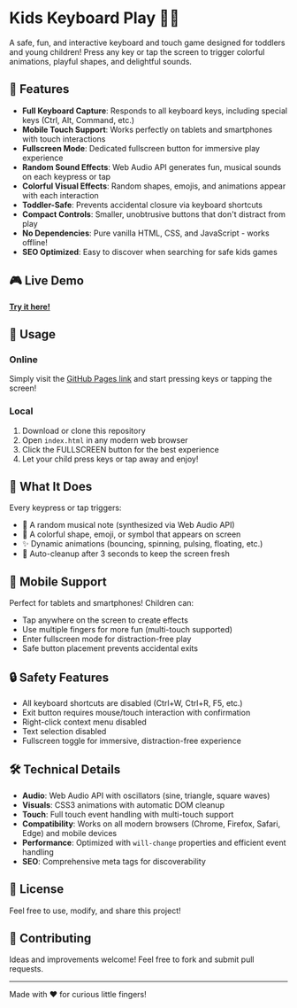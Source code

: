 # Kids Keyboard Play 🎹✨

A safe, fun, and interactive keyboard and touch game designed for toddlers and young children! Press any key or tap the screen to trigger colorful animations, playful shapes, and delightful sounds.

## 🌟 Features

- **Full Keyboard Capture**: Responds to all keyboard keys, including special keys (Ctrl, Alt, Command, etc.)
- **Mobile Touch Support**: Works perfectly on tablets and smartphones with touch interactions
- **Fullscreen Mode**: Dedicated fullscreen button for immersive play experience
- **Random Sound Effects**: Web Audio API generates fun, musical sounds on each keypress or tap
- **Colorful Visual Effects**: Random shapes, emojis, and animations appear with each interaction
- **Toddler-Safe**: Prevents accidental closure via keyboard shortcuts
- **Compact Controls**: Smaller, unobtrusive buttons that don't distract from play
- **No Dependencies**: Pure vanilla HTML, CSS, and JavaScript - works offline!
- **SEO Optimized**: Easy to discover when searching for safe kids games

## 🎮 Live Demo

**[Try it here!](https://muhmushtaha.github.io/kids-keyboard-play/)**

## 🚀 Usage

### Online
Simply visit the [GitHub Pages link](https://muhmushtaha.github.io/kids-keyboard-play/) and start pressing keys or tapping the screen!

### Local
1. Download or clone this repository
2. Open `index.html` in any modern web browser
3. Click the FULLSCREEN button for the best experience
4. Let your child press keys or tap away and enjoy!

## 🎨 What It Does

Every keypress or tap triggers:
- 🎵 A random musical note (synthesized via Web Audio API)
- 🌈 A colorful shape, emoji, or symbol that appears on screen
- ✨ Dynamic animations (bouncing, spinning, pulsing, floating, etc.)
- 🧹 Auto-cleanup after 3 seconds to keep the screen fresh

## 📱 Mobile Support

Perfect for tablets and smartphones! Children can:
- Tap anywhere on the screen to create effects
- Use multiple fingers for more fun (multi-touch supported)
- Enter fullscreen mode for distraction-free play
- Safe button placement prevents accidental exits

## 🔒 Safety Features

- All keyboard shortcuts are disabled (Ctrl+W, Ctrl+R, F5, etc.)
- Exit button requires mouse/touch interaction with confirmation
- Right-click context menu disabled
- Text selection disabled
- Fullscreen toggle for immersive, distraction-free experience

## 🛠️ Technical Details

- **Audio**: Web Audio API with oscillators (sine, triangle, square waves)
- **Visuals**: CSS3 animations with automatic DOM cleanup
- **Touch**: Full touch event handling with multi-touch support
- **Compatibility**: Works on all modern browsers (Chrome, Firefox, Safari, Edge) and mobile devices
- **Performance**: Optimized with `will-change` properties and efficient event handling
- **SEO**: Comprehensive meta tags for discoverability

## 📝 License

Feel free to use, modify, and share this project!

## 🤝 Contributing

Ideas and improvements welcome! Feel free to fork and submit pull requests.

---

Made with ❤️ for curious little fingers!
